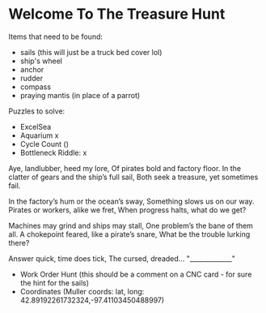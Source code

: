 # Welcome To The Treasure Hunt

Items that need to be found:
- sails (this will just be a truck bed cover lol)
- ship's wheel
- anchor
- rudder
- compass
- praying mantis (in place of a parrot)

Puzzles to solve:
- ExcelSea
- Aquarium x
- Cycle Count ()
- Bottleneck Riddle: x
  
Aye, landlubber, heed my lore,
Of pirates bold and factory floor.
In the clatter of gears and the ship’s full sail,
Both seek a treasure, yet sometimes fail.

In the factory’s hum or the ocean’s sway,
Something slows us on our way.
Pirates or workers, alike we fret,
When progress halts, what do we get?

Machines may grind and ships may stall,
One problem’s the bane of them all.
A chokepoint feared, like a pirate’s snare,
What be the trouble lurking there?

Answer quick, time does tick,
The cursed, dreaded... "_____________"

- Work Order Hunt (this should be a comment on a CNC card - for sure the hint for the sails)
- Coordinates (Muller coords: lat, long: 42.89192261732324,-97.41103450488997)